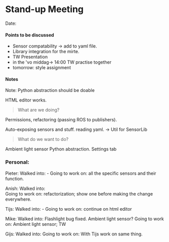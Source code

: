 # Stand-up Meeting

Date:

#### Points to be discussed

- Sensor compatability -> add to yaml file.
- Library integration for the mirte.
- TW Presentation
- in the 'vo middag-> 14:00 TW practise together
- tomorrow: style assignment

#### Notes

Note: Python abstraction should be doable

HTML editor works.

> What are we doing?

Permissions, refactoring (passing ROS to publishers).

Auto-exposing sensors and stuff. reading yaml.
-> Util for SensorLib

> What do we want to do?

Ambient light sensor
Python abstraction.
Settings tab

### Personal:

Pieter:
Walked into: -
Going to work on: all the specific sensors and their function.

Anish:
Walked into:  
 Going to work on: refactorization; show one before making the change everywhere.

Tijs:
Walked into: -
Going to work on: continue on html editor

Mike:
Walked into: Flashlight bug fixed. Ambient light sensor?
Going to work on: Ambient light sensor; TW

Gijs:
Walked into:
Going to work on: With Tijs work on same thing.
